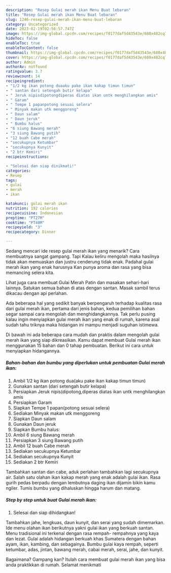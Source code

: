 ```yaml
---
description: "Resep Gulai merah ikan Menu Buat lebaran"
title: "Resep Gulai merah ikan Menu Buat lebaran"
slug: 1246-resep-gulai-merah-ikan-menu-buat-lebaran
category: Uncategorized
date: 2023-02-19T02:56:57.747Z
image: https://img-global.cpcdn.com/recipes/f0177daf5d43543e/680x482cq70/gulai-merah-ikan-foto-resep-utama.jpg
hideToc: false
enableToc: true
enableTocContent: false
thumbnail: https://img-global.cpcdn.com/recipes/f0177daf5d43543e/680x482cq70/gulai-merah-ikan-foto-resep-utama.jpg
cover: https://img-global.cpcdn.com/recipes/f0177daf5d43543e/680x482cq70/gulai-merah-ikan-foto-resep-utama.jpg
author: Admin
authorAv: notfound
ratingvalue: 3.7
reviewcount: 14
recipeingredient:
- "1/2 kg ikan potong duaaku pake ikan kakap timun timun"
- " santan dari setengah butir kelapa"
- " Jeruk nipisdipotongdiperas diatas ikan untk menghilangkan amis"
- " Garam"
- " Tempe 1 papanpotong sesuai selera"
- " Minyak makan utk menggoreng"
- " Daun salam"
- " Daun jeruk"
- " Bumbu halus"
- "6 siung Bawang merah"
- "3 siung Bawang putih"
- "12 buah Cabe merah"
- "secukupnya Ketumbar"
- "secukupnya Kunyit"
- "2 btr Kemiri"
recipeinstructions:

- "Selesai dan siap dinikmati!"
categories:
- Resep
tags:
- gulai
- merah
- ikan

katakunci: gulai merah ikan 
nutrition: 192 calories
recipecuisine: Indonesian
preptime: "PT27M"
cooktime: "PT40M"
recipeyield: "3"
recipecategory: Dinner

---
```



Sedang mencari ide resep gulai merah ikan yang menarik? Cara membuatnya sangat gampang. Tapi Kalau keliru mengolah maka hasilnya tidak akan memuaskan dan justru cenderung tidak enak. Padahal gulai merah ikan yang enak harusnya Kan punya aroma dan rasa yang bisa memancing selera kita.


Lihat juga cara membuat Gulai Merah Patin dan masakan sehari-hari lainnya. Satukan semua bahan di atas dengan santan. Masak sambil terus dikacau dengan api perlahan.

Ada beberapa hal yang sedikit banyak berpengaruh terhadap kualitas rasa dari gulai merah ikan, pertama dari jenis bahan, kedua pemilihan bahan segar sampai cara mengolah dan menghidangkannya. Tak perlu pusing kalau ingin menyiapkan gulai merah ikan yang enak di rumah, karena asal sudah tahu triknya maka hidangan ini mampu menjadi suguhan istimewa.


Di bawah ini ada beberapa cara mudah dan praktis dalam mengolah gulai merah ikan yang siap dikreasikan. Kamu dapat membuat Gulai merah ikan menggunakan 15 bahan dan 0 tahap pembuatan. Berikut ini cara untuk menyiapkan hidangannya.

<!--inarticleads1-->

##### Bahan-bahan dan bumbu yang diperlukan untuk pembuatan Gulai merah ikan:

1. Ambil 1/2 kg ikan potong dua(aku pake ikan kakap timun timun)
1. Gunakan  santan (dari setengah butir kelapa)
1. Persiapkan  Jeruk nipis(dipotong,diperas diatas ikan untk menghilangkan amis
1. Persiapkan  Garam
1. Siapkan  Tempe 1 papan(potong sesuai selera)
1. Sediakan  Minyak makan utk menggoreng
1. Siapkan  Daun salam
1. Gunakan  Daun jeruk
1. Siapkan  Bumbu halus:
1. Ambil 6 siung Bawang merah
1. Persiapkan 3 siung Bawang putih
1. Ambil 12 buah Cabe merah
1. Sediakan secukupnya Ketumbar
1. Sediakan secukupnya Kunyit
1. Sediakan 2 btr Kemiri


Tambahkan santan dan cabe, aduk perlahan tambahkan lagi secukupnya air. Salah satu olahan ikan kakap merah yang enak adalah gulai ikan. Rasa gurih pedas berpadu dengan lembutnya daging ikan dijamin bikin kamu ngiler. Tumis bumbu yang dihaluskan hingga harum dan matang. 

<!--inarticleads2-->

##### Step by step untuk buat Gulai merah ikan:


1. Selesai dan siap dihidangkan!

Tambahkan jahe, lengkuas, daun kunyit, dan serai yang sudah dimemarkan. Ide menu olahan ikan berikutnya yakni gulai ikan yang berkuah santan. Menu tradisional ini terkenal dengan rasa rempah- rempahnya yang kaya dan lezat. Gulai adalah hidangan berkuah khas Sumatera dengan bahan ayam, ikan, kambing, dan sebagainya. Bumbu gulai kaya rempah, seperti ketumbar, adas, jintan, bawang merah, cabai merah, serai, jahe, dan kunyit. 

Bagaimana? Gampang kan? Itulah cara membuat gulai merah ikan yang bisa anda praktikkan di rumah. Selamat menikmati
